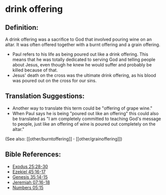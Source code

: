 # drink offering #

## Definition: ##

A drink offering was a sacrifice to God that involved pouring wine on an altar. It was often offered together with a burnt offering and a grain offering.

* Paul refers to his life as being poured out like a drink offering. This means that he was totally dedicated to serving God and telling people about Jesus, even though he knew he would suffer and probably be killed because of that.
* Jesus' death on the cross was the ultimate drink offering, as his blood was poured out on the cross for our sins.

## Translation Suggestions: ##

* Another way to translate this term could be "offering of grape wine."
* When Paul says he is being "poured out like an offering" this could also be translated as "I am completely committed to teaching God's message to people, just like an offering of wine is poured out completely on the altar."

(See also: [[other/burntoffering]] **·** [[other/grainoffering]])

## Bible References: ##

* [Exodus 25:28-30](en/tn/exo/help/25/28)
* [Ezekiel 45:16-17](en/tn/ezk/help/45/16)
* [Genesis 35:14-15](en/tn/gen/help/35/14)
* [Jeremiah 07:16-18](en/tn/jer/help/07/16)
* [Numbers 05:15](en/tn/num/help/05/15)